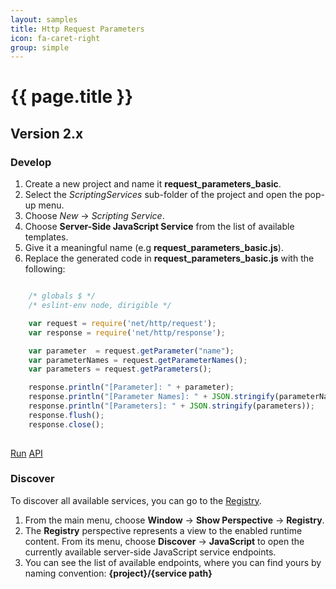 ```yaml
---
layout: samples
title: Http Request Parameters
icon: fa-caret-right
group: simple
---
```


{{ page.title }}
===

Version 2.x
---

### Develop


1. Create a new project and name it **request_parameters_basic**.
2. Select the *ScriptingServices* sub-folder of the project and open the pop-up menu.
3. Choose *New* -> *Scripting Service*.
4. Choose **Server-Side JavaScript Service** from the list of available templates.
5. Give it a meaningful name (e.g **request_parameters_basic.js**).
6. Replace the generated code in **request_parameters_basic.js** with the following:

```javascript

	/* globals $ */
	/* eslint-env node, dirigible */

	var request = require('net/http/request');
	var response = require('net/http/response');

	var parameter  = request.getParameter("name");
	var parameterNames = request.getParameterNames();
	var parameters = request.getParameters();

	response.println("[Parameter]: " + parameter);
	response.println("[Parameter Names]: " + JSON.stringify(parameterNames));
	response.println("[Parameters]: " + JSON.stringify(parameters));
	response.flush();
	response.close();
	
```

<div class="btn-toolbar pull-right">
	<a class="btn btn-warning" href="http://dirigible.eclipse.org/services/web/registry/anonymous.html?git=https://github.com/dirigiblelabs/sample_net_http_request_parameters_basic.git">Run</a>
	<a class="btn btn-info" href="http://www.dirigible.io/api/http_request.html">API</a>
</div>

### Discover

To discover all available services, you can go to the [Registry](../help/registry.html).

1. From the main menu, choose **Window** -> **Show Perspective** -> **Registry**.
2. The **Registry** perspective represents a view to the enabled runtime content. From its menu, choose **Discover** -> **JavaScript** to open the currently available server-side JavaScript service endpoints.
3. You can see the list of available endpoints, where you can find yours by naming convention: **{project}/{service path}**
